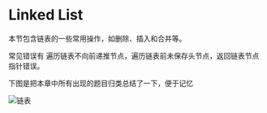 # Linked List

本节包含链表的一些常用操作，如删除、插入和合并等。

常见错误有 遍历链表不向前递推节点，遍历链表前未保存头节点，返回链表节点指针错误。

下图是把本章中所有出现的题目归类总结了一下，便于记忆

![&#x94FE;&#x8868;](https://github.com/xuanus/coding/tree/f09f25ddc0c56beb8d4ed92fcfb3e81a80f8ab75/shared-files/images/linked_list_summary.png)

